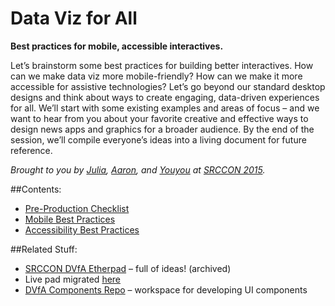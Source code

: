 # Data Viz for All
**Best practices for mobile, accessible interactives.** 

Let’s brainstorm some best practices for building better interactives. How can we make data viz more mobile-friendly? How can we make it more accessible for assistive technologies? Let’s go beyond our standard desktop designs and think about ways to create engaging, data-driven experiences for all. We’ll start with some existing examples and areas of focus – and we want to hear from you about your favorite creative and effective ways to design news apps and graphics for a broader audience. By the end of the session, we’ll compile everyone’s ideas into a living document for future reference.

*Brought to you by [Julia](https://github.com/julia67), [Aaron](https://github.com/aboutaaron), and [Youyou](https://github.com/zhoyoyo) at [SRCCON 2015](http://srccon.org/).*

##Contents:
* [Pre-Production Checklist](Pre-Production%20Checklist)
* [Mobile Best Practices](Mobile)
* [Accessibility Best Practices](Accessibility)

##Related Stuff:
* [SRCCON DVfA Etherpad](https://etherpad.mozilla.org/srccon2015-mobile-dataviz) – full of ideas! (archived)
 * Live pad migrated [here](https://public.etherpad-mozilla.org/p/srccon2015-mobile-dataviz)
* [DVfA Components Repo](https://github.com/julia67/dvfa-components) – workspace for developing UI components
